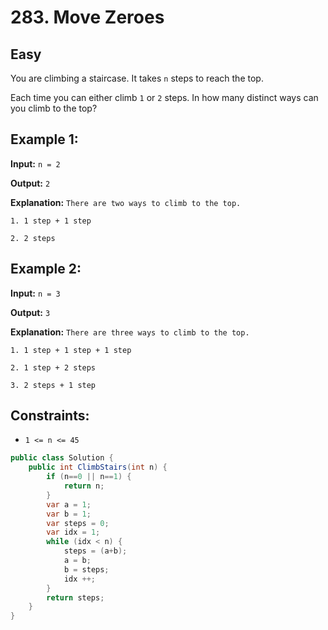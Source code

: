 # 283. Move Zeroes

## Easy

You are climbing a staircase. It takes `n` steps to reach the top.

Each time you can either climb `1` or `2` steps. In how many distinct ways can you climb to the top?


## Example 1:

**Input:** `n = 2`

**Output:** `2`

**Explanation:** `There are two ways to climb to the top.`

`1. 1 step + 1 step`

`2. 2 steps`


## Example 2:

**Input:** `n = 3`

**Output:** `3`

**Explanation:** `There are three ways to climb to the top.`

`1. 1 step + 1 step + 1 step`

`2. 1 step + 2 steps`

`3. 2 steps + 1 step`


## Constraints:

- `1 <= n <= 45`

``` c#
public class Solution {
    public int ClimbStairs(int n) {
        if (n==0 || n==1) {
            return n;
        } 
        var a = 1;
        var b = 1;
        var steps = 0;
        var idx = 1;
        while (idx < n) {
            steps = (a+b);
            a = b;
            b = steps;
            idx ++;
        }
        return steps;
    }
}
```